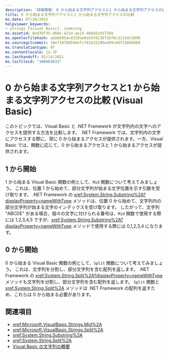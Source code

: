 ```yaml
---
description: '詳細情報: 0 から始まる文字列アクセスと1 から始まる文字列アクセスの比較 (Visual Basic)'
title: 0 から始まる文字列アクセスと1 から始まる文字列アクセスの比較
ms.date: 07/20/2015
helpviewer_keywords:
- strings [Visual Basic], indexing
ms.assetid: 0ed39f35-d68e-421d-ae14-460a5c0373b8
ms.openlocfilehash: adab6954c4329ae0a547d136f26f6c3115dc5890
ms.sourcegitcommit: 10e719780594efc781b15295e499c66f316068b8
ms.translationtype: HT
ms.contentlocale: ja-JP
ms.lasthandoff: 02/14/2021
ms.locfileid: "100463833"
---
```

# <a name="zero-based-vs-one-based-string-access-in-visual-basic"></a>0 から始まる文字列アクセスと1 から始まる文字列アクセスの比較 (Visual Basic)

このトピックでは、Visual Basic と .NET Framework が文字列内の文字へのアクセスを提供する方法を比較します。 .NET Framework では、文字列内の文字にアクセスする際に、常に 0 から始まるアクセスが提供されます。一方、Visual Basic では、関数に応じて、0 から始まるアクセスと 1 から始まるアクセスが提供されます。  
  
## <a name="one-based"></a>1 から開始  

 1 から始まる Visual Basic 関数の例として、`Mid` 関数について考えてみましょう。 これは、位置 1 から始めて、部分文字列が始まる文字位置を示す引数を受け取ります。 .NET Framework の <xref:System.String.Substring%2A?displayProperty=nameWithType> メソッドは、位置 0 から始めて、文字列内の部分文字列が始まる文字のインデックスを受け取ります。 したがって、文字列 "ABCDE" がある場合、個々の文字に付けられる番号は、`Mid` 関数で使用する際には 1,2,3,4,5 ですが、<xref:System.String.Substring%2A?displayProperty=nameWithType> メソッドで使用する際には 0,1,2,3,4 になります。  
  
## <a name="zero-based"></a>0 から開始  

 0 から始まる Visual Basic 関数の例として、`Split` 関数について考えてみましょう。 これは、文字列を分割し、部分文字列を含む配列を返します。 .NET Framework の <xref:System.String.Split%2A?displayProperty=nameWithType> メソッドも文字列を分割し、部分文字列を含む配列を返します。 `Split` 関数と <xref:System.String.Split%2A> メソッドは .NET Framework の配列を返すため、これらは 0 から始まる必要があります。  
  
## <a name="see-also"></a>関連項目

- <xref:Microsoft.VisualBasic.Strings.Mid%2A>
- <xref:Microsoft.VisualBasic.Strings.Split%2A>
- <xref:System.String.Substring%2A>
- <xref:System.String.Split%2A>
- [Visual Basic の文字列の概要](introduction-to-strings.md)
